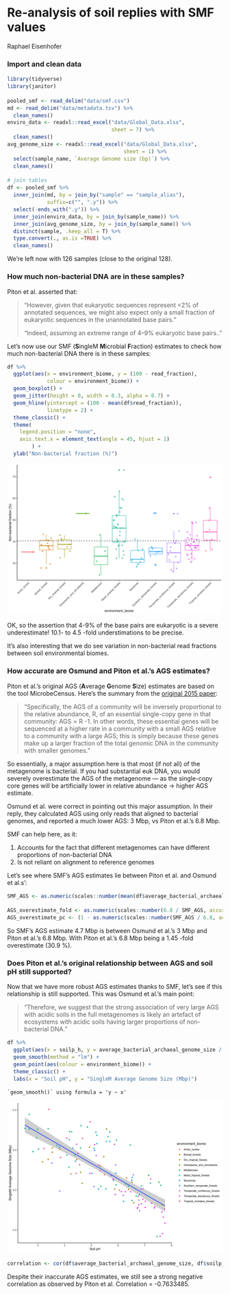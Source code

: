 # Re-analysis of soil replies with SMF values
Raphael Eisenhofer

### Import and clean data

``` r
library(tidyverse)
library(janitor)

pooled_smf <- read_delim("data/smf.csv")
md <- read_delim("data/metadata.tsv") %>%
  clean_names()
enviro_data <- readxl::read_excel("data/Global_Data.xlsx", 
                                  sheet = 7) %>%
  clean_names()
avg_genome_size <- readxl::read_excel("data/Global_Data.xlsx", 
                                      sheet = 1) %>% 
  select(sample_name, `Average Genome size (bp)`) %>%
  clean_names()

# join tables
df <- pooled_smf %>%
  inner_join(md, by = join_by("sample" == "sample_alias"), 
             suffix=c("", ".y")) %>%
  select(-ends_with(".y")) %>% 
  inner_join(enviro_data, by = join_by(sample_name)) %>% 
  inner_join(avg_genome_size, by = join_by(sample_name)) %>%
  distinct(sample, .keep_all = T) %>%
  type.convert(., as.is =TRUE) %>%
  clean_names()
```

We’re left now with 126 samples (close to the original 128).

### How much non-bacterial DNA are in these samples?

Piton et al. asserted that:

> “However, given that eukaryotic sequences represent \<2% of annotated
> sequences, we might also expect only a small fraction of eukaryotic
> sequences in the unannotated base pairs.”
>
> “Indeed, assuming an extreme range of 4–9% eukaryotic base pairs..”

Let’s now use our SMF (**S**ingleM **M**icrobial **F**raction) estimates
to check how much non-bacterial DNA there is in these samples:

``` r
df %>%
  ggplot(aes(x = environment_biome, y = (100 - read_fraction), 
             colour = environment_biome)) +
  geom_boxplot() +
  geom_jitter(height = 0, width = 0.3, alpha = 0.7) +
  geom_hline(yintercept = (100 - mean(df$read_fraction)),
             linetype = 2) +
  theme_classic() +
  theme(
    legend.position = "none",
    axis.text.x = element_text(angle = 45, hjust = 1)
        ) +
  ylab("Non-bacterial fraction (%)")
```

![](code_files/figure-commonmark/unnamed-chunk-2-1.png)

OK, so the assertion that 4-9% of the base pairs are eukaryotic is a
severe underestimate! 10.1- to 4.5 -fold understimations to be precise.

It’s also interesting that we do see variation in non-bacterial read
fractions between soil environmental biomes.

### How accurate are Osmund and Piton et al.’s AGS estimates?

Piton et al.’s original AGS (**A**verage **G**enome **S**ize) estimates
are based on the tool MicrobeCensus. Here’s the summary from the
[original 2015
paper](https://link.springer.com/article/10.1186/s13059-015-0611-7):

> “Specifically, the AGS of a community will be inversely proportional
> to the relative abundance, R, of an essential single-copy gene in that
> community: AGS ∝ R -1. In other words, these essential genes will be
> sequenced at a higher rate in a community with a small AGS relative to
> a community with a large AGS; this is simply because these genes make
> up a larger fraction of the total genomic DNA in the community with
> smaller genomes.”

So essentially, a major assumption here is that most (if not all) of the
metagenome is bacterial. If you had substantial euk DNA, you would
severely overestimate the AGS of the metagenome — as the single-copy
core genes will be artificially lower in relative abundance -\> higher
AGS estimate.

Osmund et al. were correct in pointing out this major assumption. In
their reply, they calculated AGS using only reads that aligned to
bacterial genomes, and reported a much lower AGS: 3 Mbp, vs Piton et
al.’s 6.8 Mbp.

SMF can help here, as it:

1.  Accounts for the fact that different metagenomes can have different
    proportions of non-bacterial DNA
2.  Is not reliant on alignment to reference genomes

Let’s see where SMF’s AGS estimates lie between Piton et al. and Osmund
et al.s’:

``` r
SMF_AGS <- as.numeric(scales::number(mean(df$average_bacterial_archaeal_genome_size) / 1000000, accuracy = 0.1))

AGS_overestimate_fold <- as.numeric(scales::number(6.8 / SMF_AGS, accuracy = 0.01))
AGS_overestimate_pc <- (1 - as.numeric(scales::number(SMF_AGS / 6.8, accuracy = 0.001))) * 100
```

So SMF’s AGS estimate 4.7 Mbp is between Osmund et al.’s 3 Mbp and Piton
et al.’s 6.8 Mbp. With Piton et al.’s 6.8 Mbp being a 1.45 -fold
overestimate (30.9 %).

### Does Piton et al.’s original relationship between AGS and soil pH still supported?

Now that we have more robust AGS estimates thanks to SMF, let’s see if
this relationship is still supported. This was Osmund et al.’s main
point:

> “Therefore, we suggest that the strong association of very large AGS
> with acidic soils in the full metagenomes is likely an artefact of
> ecosystems with acidic soils having larger proportions of
> non-bacterial DNA.”

``` r
df %>%
  ggplot(aes(x = soilp_h, y = average_bacterial_archaeal_genome_size / 1000000)) +
  geom_smooth(method = "lm") +
  geom_point(aes(colour = environment_biome)) +
  theme_classic() +
  labs(x = "Soil pH", y = "SingleM Average Genome Size (Mbp)")
```

    `geom_smooth()` using formula = 'y ~ x'

![](code_files/figure-commonmark/unnamed-chunk-4-1.png)

``` r
correlation <- cor(df$average_bacterial_archaeal_genome_size, df$soilp_h)
```

Despite their inaccurate AGS estimates, we still see a strong negative
correlation as observed by Piton et al. Correlation = -0.7633485.

